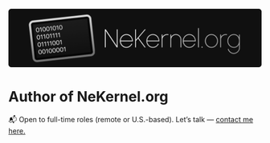 ![Logo](./NEKERNEL_ORG.png)

# Author of NeKernel.org

📬 Open to full-time roles (remote or U.S.-based). Let’s talk — [contact me here.](mailto:amlalelmahrouss@icloud.com)